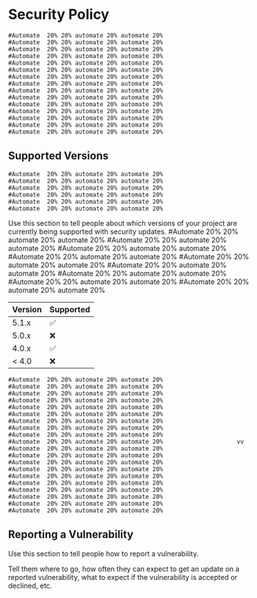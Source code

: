 # Security Policy
    #Automate  20% 20% automate 20% automate 20% 
    #Automate  20% 20% automate 20% automate 20% 
    #Automate  20% 20% automate 20% automate 20% 
    #Automate  20% 20% automate 20% automate 20% 
    #Automate  20% 20% automate 20% automate 20% 
    #Automate  20% 20% automate 20% automate 20% 
    #Automate  20% 20% automate 20% automate 20% 
    #Automate  20% 20% automate 20% automate 20% 
    #Automate  20% 20% automate 20% automate 20% 
    #Automate  20% 20% automate 20% automate 20% 
    #Automate  20% 20% automate 20% automate 20% 
    #Automate  20% 20% automate 20% automate 20% 
    #Automate  20% 20% automate 20% automate 20% 
    #Automate  20% 20% automate 20% automate 20% 
    #Automate  20% 20% automate 20% automate 20% 
## Supported Versions
    #Automate  20% 20% automate 20% automate 20% 
    #Automate  20% 20% automate 20% automate 20% 
    #Automate  20% 20% automate 20% automate 20% 
    #Automate  20% 20% automate 20% automate 20% 
    #Automate  20% 20% automate 20% automate 20% 
    #Automate  20% 20% automate 20% automate 20% 

Use this section to tell people about which versions of your project are
currently being supported with security updates.
    #Automate  20% 20% automate 20% automate 20% 
    #Automate  20% 20% automate 20% automate 20% 
    #Automate  20% 20% automate 20% automate 20% 
    #Automate  20% 20% automate 20% automate 20% 
    #Automate  20% 20% automate 20% automate 20% 
    #Automate  20% 20% automate 20% automate 20% 
    #Automate  20% 20% automate 20% automate 20% 
    #Automate  20% 20% automate 20% automate 20% 
    #Automate  20% 20% automate 20% automate 20% 

| Version | Supported          |
| ------- | ------------------ |
| 5.1.x   | :white_check_mark: |
| 5.0.x   | :x:                |
| 4.0.x   | :white_check_mark: |
| < 4.0   | :x:                |
    #Automate  20% 20% automate 20% automate 20% 
    #Automate  20% 20% automate 20% automate 20% 
    #Automate  20% 20% automate 20% automate 20% 
    #Automate  20% 20% automate 20% automate 20% 
    #Automate  20% 20% automate 20% automate 20% 
    #Automate  20% 20% automate 20% automate 20% 
    #Automate  20% 20% automate 20% automate 20% 
    #Automate  20% 20% automate 20% automate 20% 
    #Automate  20% 20% automate 20% automate 20% 
    #Automate  20% 20% automate 20% automate 20%                     vv
    #Automate  20% 20% automate 20% automate 20% 
    #Automate  20% 20% automate 20% automate 20% 
    #Automate  20% 20% automate 20% automate 20% 
    #Automate  20% 20% automate 20% automate 20% 
    #Automate  20% 20% automate 20% automate 20% 
    #Automate  20% 20% automate 20% automate 20% 
    #Automate  20% 20% automate 20% automate 20% 
    #Automate  20% 20% automate 20% automate 20% 
    #Automate  20% 20% automate 20% automate 20% 
    #Automate  20% 20% automate 20% automate 20% 

## Reporting a Vulnerability

Use this section to tell people how to report a vulnerability.

Tell them where to go, how often they can expect to get an update on a
reported vulnerability, what to expect if the vulnerability is accepted or
declined, etc.
